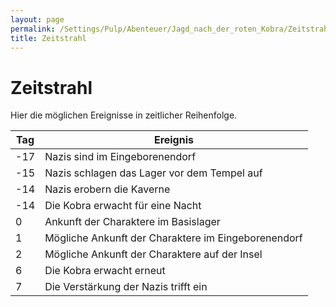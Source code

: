 ```yaml
---
layout: page
permalink: /Settings/Pulp/Abenteuer/Jagd_nach_der_roten_Kobra/Zeitstrahl
title: Zeitstrahl
---
```


# Zeitstrahl

Hier die möglichen Ereignisse in zeitlicher Reihenfolge.

<table>
<thead>
<tr><th>Tag</th><th>Ereignis</th></tr>
</thead>
<tbody>
<tr><td>-17</td><td>Nazis sind im Eingeborenendorf</td></tr>
<tr><td>-15</td><td>Nazis schlagen das Lager vor dem Tempel auf</td></tr>
<tr><td>-14</td><td>Nazis erobern die Kaverne</td></tr>
<tr><td>-14</td><td>Die Kobra erwacht für eine Nacht</td></tr>
<tr><td>0</td><td>Ankunft der Charaktere im Basislager</td></tr>
<tr><td>1</td><td>Mögliche Ankunft der Charaktere im Eingeborenendorf</td></tr>
<tr><td>2</td><td>Mögliche Ankunft der Charaktere auf der Insel</td></tr>
<tr><td>6</td><td>Die Kobra erwacht erneut</td></tr>
<tr><td>7</td><td>Die Verstärkung der Nazis trifft ein</td></tr>
</tbody>
</table>
